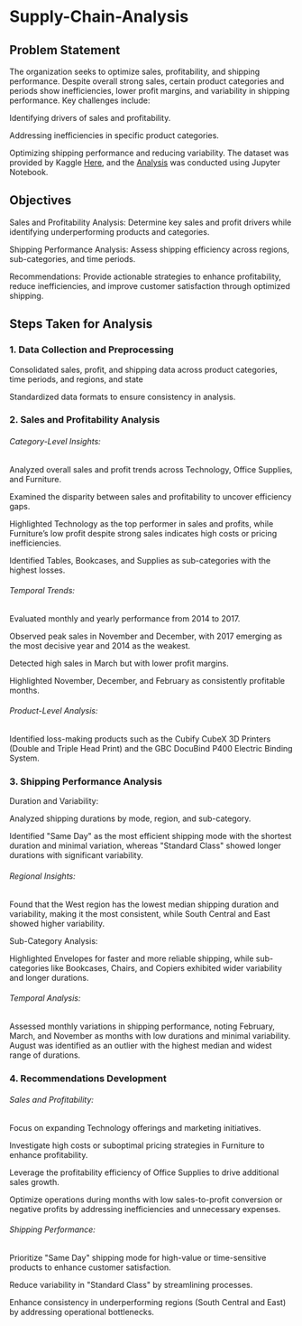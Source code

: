 # Supply-Chain-Analysis

## Problem Statement

The organization seeks to optimize sales, profitability, and shipping performance. Despite overall strong sales, certain product categories and periods show inefficiencies, lower profit margins, and variability in shipping performance. Key challenges include:

Identifying drivers of sales and profitability.

Addressing inefficiencies in specific product categories.

Optimizing shipping performance and reducing variability.
The dataset was provided by Kaggle [Here](https://www.kaggle.com/datasets/shandeep777/retail-supply-chain-sales-dataset/data
),  and the [Analysis](https://github.com/kuetena1/Supply-Chain-Analysis/blob/main/supply_chain_insights.ipynb) was conducted using Jupyter Notebook.
## Objectives

Sales and Profitability Analysis: Determine key sales and profit drivers while identifying underperforming products and categories.

Shipping Performance Analysis: Assess shipping efficiency across regions, sub-categories, and time periods.

Recommendations: Provide actionable strategies to enhance profitability, reduce inefficiencies, and improve customer satisfaction through optimized shipping.

## Steps Taken for Analysis

### 1. Data Collection and Preprocessing

Consolidated sales, profit, and shipping data across product categories, time periods, and regions, and state

Standardized data formats to ensure consistency in analysis.

### 2. Sales and Profitability Analysis

###### Category-Level Insights:

Analyzed overall sales and profit trends across Technology, Office Supplies, and Furniture.

Examined the disparity between sales and profitability to uncover efficiency gaps.

Highlighted Technology as the top performer in sales and profits, while Furniture’s low profit despite strong sales indicates high costs or pricing inefficiencies.

Identified Tables, Bookcases, and Supplies as sub-categories with the highest losses.

###### Temporal Trends:

Evaluated monthly and yearly performance from 2014 to 2017.

Observed peak sales in November and December, with 2017 emerging as the most decisive year and 2014 as the weakest.

Detected high sales in March but with lower profit margins.

Highlighted November, December, and February as consistently profitable months.

###### Product-Level Analysis:

Identified loss-making products such as the Cubify CubeX 3D Printers (Double and Triple Head Print) and the GBC DocuBind P400 Electric Binding System.

### 3. Shipping Performance Analysis

Duration and Variability:

Analyzed shipping durations by mode, region, and sub-category.

Identified "Same Day" as the most efficient shipping mode with the shortest duration and minimal variation, whereas "Standard Class" showed longer durations with significant variability.

###### Regional Insights:

Found that the West region has the lowest median shipping duration and variability, making it the most consistent, while South Central and East showed higher variability.

Sub-Category Analysis:

Highlighted Envelopes for faster and more reliable shipping, while sub-categories like Bookcases, Chairs, and Copiers exhibited wider variability and longer durations.

###### Temporal Analysis:

Assessed monthly variations in shipping performance, noting February, March, and November as months with low durations and minimal variability. August was identified as an outlier with the highest median and widest range of durations.

### 4. Recommendations Development

###### Sales and Profitability:

Focus on expanding Technology offerings and marketing initiatives.

Investigate high costs or suboptimal pricing strategies in Furniture to enhance profitability.

Leverage the profitability efficiency of Office Supplies to drive additional sales growth.

Optimize operations during months with low sales-to-profit conversion or negative profits by addressing inefficiencies and unnecessary expenses.

###### Shipping Performance:

Prioritize "Same Day" shipping mode for high-value or time-sensitive products to enhance customer satisfaction.

Reduce variability in "Standard Class" by streamlining processes.

Enhance consistency in underperforming regions (South Central and East) by addressing operational bottlenecks.
